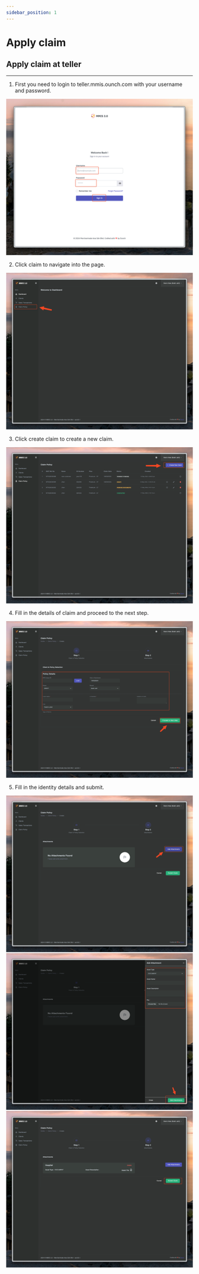 ```yaml
---
sidebar_position: 1
---
```


# Apply claim

## Apply claim at teller

---

1. First you need to login to teller.mmis.ounch.com with your username and password.

![login pic](../../static/img/instruction/login.png)

2. Click claim to navigate into the page.

![navigate pic](../../static/img/claimTeller/claim-navigate.png)

3. Click create claim to create a new claim.

![create pic](../../static/img/claimTeller/claim-create.png)

4. Fill in the details of claim and proceed to the next step.

![details pic](../../static/img/claimTeller/claim-detail.png)

5. Fill in the identity details and submit.

![details pic](../../static/img/claimTeller/claim-attachment.png)
![details pic](../../static/img/claimTeller/claim-attachment2.png)
![details pic](../../static/img/claimTeller/claim-attachment3.png)
